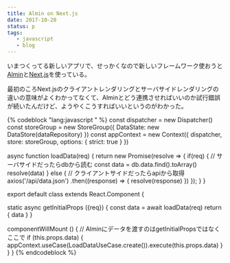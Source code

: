 ```yaml
---
title: Almin on Next.js
date: 2017-10-20
status: p
tags:
   - javascript
   - blog
---
```


いまつくってる新しいアプリで、せっかくなので新しいフレームワーク使おうと[Almin](https://github.com/almin/almin)と[Next.js](https://github.com/zeit/next.js/)を使っている。

最初のころNext.jsのクライアントレンダリングとサーバサイドレンダリングの違いの意味がよくわかってなくて、Alminとどう連携させればいいのか試行錯誤が続いたんだけど、ようやくこうすればいいというのがわかった。

{% codeblock "lang:javascript " %}
const dispatcher = new Dispatcher()
const storeGroup = new StoreGroup({
  DataState: new DataStore(dataRepository)
})
const appContext = new Context({
  dispatcher,
  store: storeGroup,
  options: {
    strict: true
  }
})

async function loadData(req) {
  return new Promise(resolve => {
    if(req) {
      // サーバサイドだったらdbから読む
      const data = db.data.find().toArray()
      resolve(data)
    } else {
      // クライアントサイドだったらapiから取得
      axios('/api/data.json')
      .then((response) => {
          resolve(response)
        })
      });
    }
}

export default class extends React.Component {

  static async getInitialProps ({req}) {
    const data = await loadData(req)
    return { data }
  }


  componentWillMount () {
    // Alminにデータを渡すのはgetInitialPropsではなくここで
   if (this.props.data) {
     appContext.useCase(LoadDataUseCase.create()).execute(this.props.data)
   }
 }
}
{% endcodeblock %}

